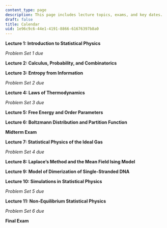 ```yaml
---
content_type: page
description: This page includes lecture topics, exams, and key dates.
draft: false
title: Calendar
uid: 1e96c9c6-44e1-4191-8866-61676397b8a0
---
```

**Lecture 1: Introduction to Statistical Physics**

*Problem Set 1 due*

**Lecture 2: Calculus, Probability, and Combinatorics**

**Lecture 3: Entropy from Information**

*Problem Set 2 due*

**Lecture 4: Laws of Thermodynamics**

*Problem Set 3 due*

**Lecture 5: Free Energy and Order Parameters**

**Lecture 6: Boltzmann Distribution and Partition Function**

**Midterm Exam**

**Lecture 7: Statistical Physics of the Ideal Gas**

*Problem Set 4 due*

**Lecture 8: Laplace’s Method and the Mean Field Ising Model**

**Lecture 9: Model of Dimerization of Single-Stranded DNA**

**Lecture 10: Simulations in Statistical Physics**

*Problem Set 5 due*

**Lecture 11: Non-Equilibrium Statistical Physics**

*Problem Set 6 due*

**Final Exam**